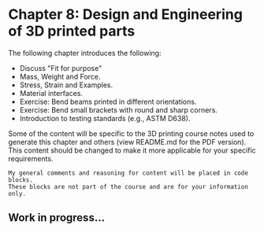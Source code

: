 # **Chapter 8: Design and Engineering of 3D printed parts** #

The following chapter introduces the following:

* Discuss "Fit for purpose"
* Mass, Weight and Force.
* Stress, Strain and Examples.
* Material interfaces.
* Exercise: Bend beams printed in different orientations.
* Exercise: Bend small brackets with round and sharp corners.
* Introduction to testing standards (e.g., ASTM D638).

Some of the content will be specific to the 3D printing course notes used to generate this chapter and others (view README.md for the PDF version). This content should be changed to make it more applicable for your specific requirements.

	My general comments and reasoning for content will be placed in code blocks.
	These blocks are not part of the course and are for your information only.

## Work in progress... ##